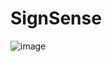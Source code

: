 # SignSense
![image](https://github.com/deepanshug1/SignSense/assets/95443111/553d3b55-b074-4d9f-840b-f3616759a22d)
